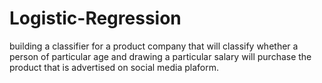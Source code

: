 # Logistic-Regression
building a classifier for a product company that will classify whether a person of particular age and drawing a particular salary will purchase the product that is advertised on social media plaform.
